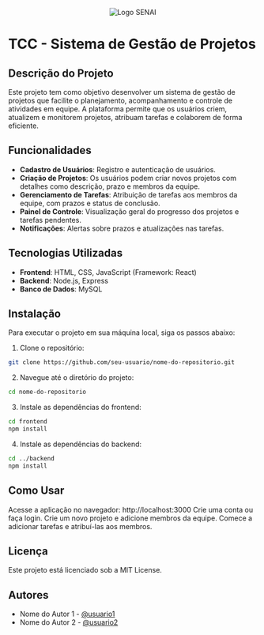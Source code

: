 <p align="center"><img src="https://upload.wikimedia.org/wikipedia/commons/0/05/SENAI_logo_2024.png" alt="Logo SENAI" /></p>

# TCC - Sistema de Gestão de Projetos

## Descrição do Projeto

Este projeto tem como objetivo desenvolver um sistema de gestão de projetos que facilite o planejamento, acompanhamento e controle de atividades em equipe. A plataforma permite que os usuários criem, atualizem e monitorem projetos, atribuam tarefas e colaborem de forma eficiente.

## Funcionalidades

- **Cadastro de Usuários**: Registro e autenticação de usuários.
- **Criação de Projetos**: Os usuários podem criar novos projetos com detalhes como descrição, prazo e membros da equipe.
- **Gerenciamento de Tarefas**: Atribuição de tarefas aos membros da equipe, com prazos e status de conclusão.
- **Painel de Controle**: Visualização geral do progresso dos projetos e tarefas pendentes.
- **Notificações**: Alertas sobre prazos e atualizações nas tarefas.

## Tecnologias Utilizadas

- **Frontend**: HTML, CSS, JavaScript (Framework: React)
- **Backend**: Node.js, Express
- **Banco de Dados**: MySQL

## Instalação

Para executar o projeto em sua máquina local, siga os passos abaixo:

1. Clone o repositório:

```bash
git clone https://github.com/seu-usuario/nome-do-repositorio.git 
```

2. Navegue até o diretório do projeto:

```bash
cd nome-do-repositorio
```

3. Instale as dependências do frontend:

```bash
cd frontend
npm install
```

4. Instale as dependências do backend:

```bash
cd ../backend
npm install
```

## Como Usar

Acesse a aplicação no navegador: http://localhost:3000
Crie uma conta ou faça login.
Crie um novo projeto e adicione membros da equipe.
Comece a adicionar tarefas e atribuí-las aos membros.

## Licença

Este projeto está licenciado sob a MIT License.

## Autores

- Nome do Autor 1 - [@usuario1](https://github.com/usuario1)
- Nome do Autor 2 - [@usuario2](https://github.com/usuario2)

